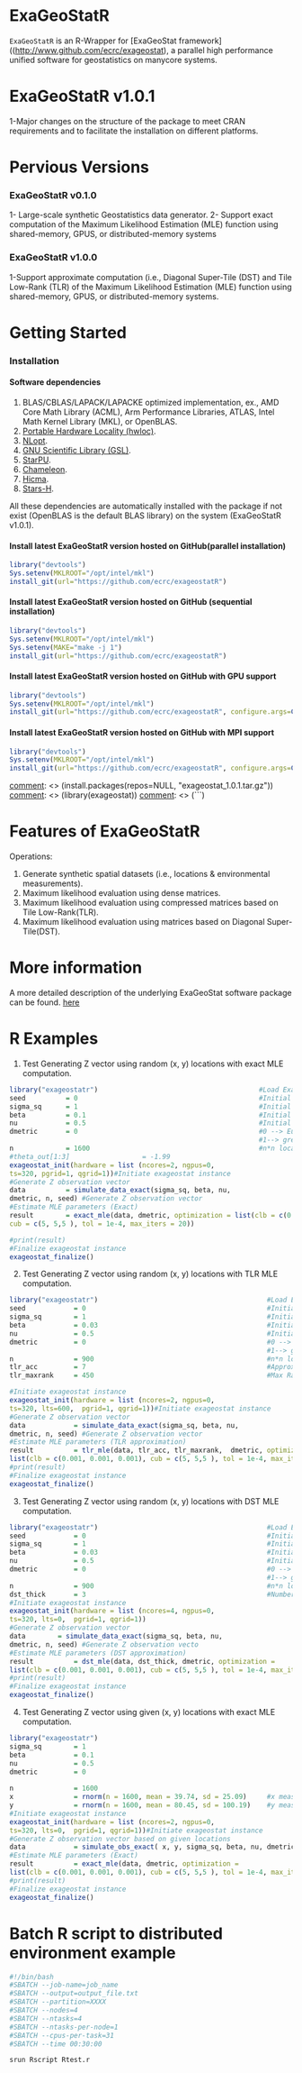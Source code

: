 ExaGeoStatR
===========

`ExaGeoStatR` is an R-Wrapper for [ExaGeoStat framework]((http://www.github.com/ecrc/exageostat), a parallel high performance unified software for geostatistics on manycore systems.


ExaGeoStatR v1.0.1
==================
1-Major changes on the structure of the package to meet CRAN requirements and to facilitate the installation on different platforms. 


Pervious Versions
=================
### ExaGeoStatR v0.1.0

1- Large-scale synthetic Geostatistics data generator.
2- Support exact computation of the Maximum Likelihood Estimation (MLE) function using shared-memory, GPUS, or distributed-memory systems

### ExaGeoStatR v1.0.0
1-Support approximate computation (i.e., Diagonal Super-Tile (DST) and Tile Low-Rank (TLR)  of the Maximum Likelihood Estimation (MLE) function using shared-memory, GPUS, or distributed-memory systems.

Getting Started
===============

### Installation

#### Software dependencies
1. BLAS/CBLAS/LAPACK/LAPACKE optimized implementation, ex.,  AMD Core Math Library (ACML), Arm Performance Libraries, ATLAS, Intel Math Kernel Library (MKL), or OpenBLAS.
1. [Portable Hardware Locality (hwloc)](https://www.open-mpi.org/projects/hwloc/).
2. [NLopt](https://nlopt.readthedocs.io/en/latest/).
3. [GNU Scientific Library (GSL)](https://www.gnu.org/software/gsl/doc/html/index.html).
4. [StarPU](http://starpu.gforge.inria.fr/).
5. [Chameleon](https://project.inria.fr/chameleon/).
6. [Hicma](https://github.com/ecrc/hicma/).
7. [Stars-H](https://github.com/ecrc/stars-h/).

All these dependencies are automatically installed with the package if not exist (OpenBLAS is the default BLAS library) on the system (ExaGeoStatR v1.0.1).


#### Install latest ExaGeoStatR version hosted on GitHub(parallel installation)
```r
library("devtools")
Sys.setenv(MKLROOT="/opt/intel/mkl")
install_git(url="https://github.com/ecrc/exageostatR")
```


#### Install latest ExaGeoStatR version hosted on GitHub (sequential installation)
```r
library("devtools")
Sys.setenv(MKLROOT="/opt/intel/mkl")
Sys.setenv(MAKE="make -j 1")
install_git(url="https://github.com/ecrc/exageostatR")
```


#### Install latest ExaGeoStatR version hosted on GitHub with GPU support
```r
library("devtools")
Sys.setenv(MKLROOT="/opt/intel/mkl")
install_git(url="https://github.com/ecrc/exageostatR", configure.args=C('--enable-cuda'))
```

#### Install latest ExaGeoStatR version hosted on GitHub with MPI support
```r
library("devtools")
Sys.setenv(MKLROOT="/opt/intel/mkl")
install_git(url="https://github.com/ecrc/exageostatR", configure.args=C('--enable-mpi'))
```

[comment]: <> (#### Get the latest ExaGeoStatR release  hosted on GitHub)
[comment]: <> (1. Download exageostat_1.0.1.tar.gz from release)
[comment]: <> (2. Use R to install exageostat_1.0.1.tar.gz)
[comment]: <> (```r)
[comment]: <> (install.packages(repos=NULL, "exageostat_1.0.1.tar.gz"))
[comment]: <> (library(exageostat))
[comment]: <> (```)


Features of ExaGeoStatR
========================
Operations:

1. Generate synthetic spatial datasets (i.e., locations & environmental measurements).
2. Maximum likelihood evaluation using dense matrices.
3. Maximum likelihood evaluation using compressed matrices based on Tile Low-Rank(TLR).
4. Maximum likelihood evaluation using matrices based on Diagonal Super-Tile(DST).

More information
================

A more detailed description of the underlying ExaGeoStat software package can be found. [here](https://github.com/ecrc/exageostat)

R Examples
================
1. Test Generating Z vector using random (x, y) locations with exact MLE computation.
```r
library("exageostatr")                                        #Load ExaGeoStatR lib.
seed          = 0                                             #Initial seed to generate XY locs.
sigma_sq      = 1                                             #Initial variance.
beta          = 0.1                                           #Initial smoothness.
nu            = 0.5                                           #Initial range.
dmetric       = 0                                             #0 --> Euclidean distance, 
                                                              #1--> great circle distance.
n             = 1600                                          #n*n locations grid.
#theta_out[1:3]                  = -1.99
exageostat_init(hardware = list (ncores=2, ngpus=0, 
ts=320, pgrid=1, qgrid=1))#Initiate exageostat instance
#Generate Z observation vector
data          = simulate_data_exact(sigma_sq, beta, nu,
dmetric, n, seed) #Generate Z observation vector
#Estimate MLE parameters (Exact)
result        = exact_mle(data, dmetric, optimization = list(clb = c(0.001, 0.001, 0.001),
cub = c(5, 5,5 ), tol = 1e-4, max_iters = 20))

#print(result)
#Finalize exageostat instance
exageostat_finalize()
```

2. Test Generating Z vector using random (x, y) locations with TLR MLE computation.
```r
library("exageostatr")                                          #Load ExaGeoStatR lib.
seed            = 0                                             #Initial seed to generate XY locs.
sigma_sq        = 1                                             #Initial variance.
beta            = 0.03                                          #Initial smoothness.
nu              = 0.5                                           #Initial range.
dmetric         = 0                                             #0 --> Euclidean distance, 
                                                                #1--> great circle distance.
n               = 900                                           #n*n locations grid.
tlr_acc         = 7                                             #Approximation accuracy 10^-(acc)
tlr_maxrank     = 450                                           #Max Rank

#Initiate exageostat instance
exageostat_init(hardware = list (ncores=2, ngpus=0, 
ts=320, lts=600,  pgrid=1, qgrid=1))#Initiate exageostat instance
#Generate Z observation vector
data         	= simulate_data_exact(sigma_sq, beta, nu,
dmetric, n, seed) #Generate Z observation vector
#Estimate MLE parameters (TLR approximation)
result       	= tlr_mle(data, tlr_acc, tlr_maxrank,  dmetric, optimization = 
list(clb = c(0.001, 0.001, 0.001), cub = c(5, 5,5 ), tol = 1e-4, max_iters = 20))
#print(result)
#Finalize exageostat instance
exageostat_finalize()
```

3. Test Generating Z vector using random (x, y) locations with DST MLE computation.
```r
library("exageostatr")                                          #Load ExaGeoStatR lib.
seed            = 0                                             #Initial seed to generate XY locs.
sigma_sq        = 1                                             #Initial variance.
beta            = 0.03                                          #Initial smoothness.
nu              = 0.5                                           #Initial range.
dmetric         = 0                                             #0 --> Euclidean distance, 
                                                                #1--> great circle distance.
n               = 900                                           #n*n locations grid.
dst_thick       = 3                                             #Number of used Diagonal Super Tile (DST).
#Initiate exageostat instance
exageostat_init(hardware = list (ncores=4, ngpus=0,
ts=320, lts=0,  pgrid=1, qgrid=1))
#Generate Z observation vector
data      	= simulate_data_exact(sigma_sq, beta, nu,
dmetric, n, seed) #Generate Z observation vecto
#Estimate MLE parameters (DST approximation)
result       	= dst_mle(data, dst_thick, dmetric, optimization = 
list(clb = c(0.001, 0.001, 0.001), cub = c(5, 5,5 ), tol = 1e-4, max_iters = 20))
#print(result)
#Finalize exageostat instance
exageostat_finalize()
```
4. Test Generating Z vector using given (x, y) locations with exact MLE computation.
```r
library("exageostatr")                                                  #Load ExaGeoStatR lib.
sigma_sq        = 1                                                     #Initial variance.
beta            = 0.1                                                   #Initial smoothness.
nu              = 0.5                                                   #Initial range.
dmetric         = 0                                                     #0 --> Euclidean distance, 
                                                                        #1--> great circle distance.
n               = 1600                                                  #n*n locations grid.
x               = rnorm(n = 1600, mean = 39.74, sd = 25.09)     #x measurements of n locations.
y               = rnorm(n = 1600, mean = 80.45, sd = 100.19)    #y measurements of n locations.
#Initiate exageostat instance
exageostat_init(hardware = list (ncores=2, ngpus=0,
ts=320, lts=0,  pgrid=1, qgrid=1))#Initiate exageostat instance
#Generate Z observation vector based on given locations
data            = simulate_obs_exact( x, y, sigma_sq, beta, nu, dmetric)
#Estimate MLE parameters (Exact)
result          = exact_mle(data, dmetric, optimization = 
list(clb = c(0.001, 0.001, 0.001), cub = c(5, 5,5 ), tol = 1e-4, max_iters = 20))
#print(result)
#Finalize exageostat instance
exageostat_finalize()
```
Batch R script to distributed environment example
=================================================
```r
#!/bin/bash
#SBATCH --job-name=job_name
#SBATCH --output=output_file.txt
#SBATCH --partition=XXXX
#SBATCH --nodes=4
#SBATCH --ntasks=4
#SBATCH --ntasks-per-node=1
#SBATCH --cpus-per-task=31
#SBATCH --time 00:30:00

srun Rscript Rtest.r
```
